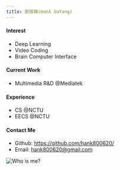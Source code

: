 ```yaml
---
title: 歐陽輝(Hank OuYang)
---
```


#### Interest
- Deep Learning
- Video Coding
- Brain Computer Interface

#### Current Work
- Multimedia R&D @Mediatek

#### Experience
- CS @NCTU
- EECS @NCTU

#### Contact Me
- Github: https://github.com/hank800620/
- Email: hank800620@gmail.com

![](/images/whoisme.jpg "Who is me?")